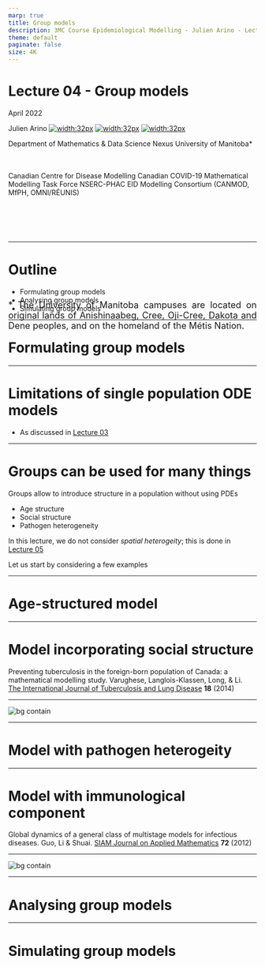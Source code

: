 ```yaml
---
marp: true
title: Group models
description: 3MC Course Epidemiological Modelling - Julien Arino - Lecture 04 - Group models
theme: default
paginate: false
size: 4K
---
```


# Lecture 04 - Group models

April 2022 

Julien Arino [![width:32px](https://raw.githubusercontent.com/julien-arino/presentations/main/FIGS/icons/email-round.png)](mailto:Julien.Arino@umanitoba.ca) [![width:32px](https://raw.githubusercontent.com/julien-arino/presentations/main/FIGS/icons/world-wide-web.png)](https://server.math.umanitoba.ca/~jarino) [![width:32px](https://raw.githubusercontent.com/julien-arino/presentations/main/FIGS/icons/github-icon.png)](https://github.com/julien-arino)

Department of Mathematics & Data Science Nexus
University of Manitoba*

<div style = "font-size:18px; margin-top:-10px; padding-bottom:30px;"></div>

Canadian Centre for Disease Modelling
Canadian COVID-19 Mathematical Modelling Task Force
NSERC-PHAC EID Modelling Consortium (CANMOD, MfPH, OMNI/RÉUNIS)

<div style = "text-align: justify; position: relative; bottom: -5%; font-size:18px;">
* The University of Manitoba campuses are located on original lands of Anishinaabeg, Cree, Oji-Cree, Dakota and Dene peoples, and on the homeland of the Métis Nation.</div>

---

<!-- _backgroundImage: "radial-gradient(white,80%,#f1c40f)" -->
# Outline

- Formulating group models
- Analysing group models
- Simulating group models

---

<!-- _backgroundImage: "linear-gradient(to bottom, #f1c40f, 20%, white)" -->
# <!--fit-->Formulating group models

---

# Limitations of single population ODE models

- As discussed in [Lecture 03](https://julien-arino.github.io/3MC-course-epidemiological-modelling/2022_04_3MC_EpiModelling_L03_SpreadInGroups_SpreadInSpace.html)

---

# Groups can be used for many things

Groups allow to introduce structure in a population without using PDEs

- Age structure
- Social structure
- Pathogen heterogeneity

In this lecture, we do not consider *spatial heterogeity*; this is done in [Lecture 05](https://julien-arino.github.io/3MC-course-epidemiological-modelling/2022_04_3MC_EpiModelling_L05_MetapopulationModels.html)

Let us start by considering a few examples

---

# Age-structured model

---

# Model incorporating social structure

Preventing tuberculosis in the foreign-born population of Canada: a mathematical modelling study.  Varughese, Langlois-Klassen, Long, & Li. [The International Journal of Tuberculosis and Lung Disease](https://doi.org/10.5588/ijtld.13.0625) **18** (2014)

---

![bg contain](https://raw.githubusercontent.com/julien-arino/3MC-course-epidemiological-modelling/main/FIGS/VarugheseLangloisklassenLongLi-2014-TB-flow_diagram.png)

---

# Model with pathogen heterogeity

---

# Model with immunological component

Global dynamics of a general class of multistage models for infectious diseases. Guo, Li & Shuai. [SIAM Journal on Applied Mathematics](https://doi.org/10.1137/110827028) **72** (2012)

---

![bg contain](https://raw.githubusercontent.com/julien-arino/3MC-course-epidemiological-modelling/main/FIGS/GuoLiShuai-2012-multistage-flow_diagram.png)

---

<!-- _backgroundImage: "linear-gradient(to bottom, #f1c40f, 20%, white)" -->
# <!--fit-->Analysing group models

---

<!-- _backgroundImage: "linear-gradient(to bottom, #f1c40f, 20%, white)" -->
# <!--fit-->Simulating group models


